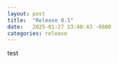 ```yaml
---
layout: post
title:  "Release 0.1"
date:   2025-01-27 23:40:43 -0800
categories: release
---
```


test
